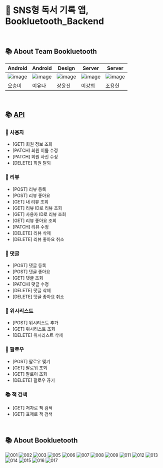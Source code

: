 # 📕 SNS형 독서 기록 앱, Bookluetooth_Backend

</br>

## 📚 About Team Bookluetooth
| Android | Android | Design | Server | Server |
| --- | --- | --- | --- | --- |  
| ![image](https://user-images.githubusercontent.com/79368467/221369882-4c9f3b10-b96d-4ff0-b867-5d96f31b44fd.png) | ![image](https://user-images.githubusercontent.com/79368467/221369845-9e061ef5-515b-42ef-93f3-b26e81d026b6.png) | ![image](https://user-images.githubusercontent.com/79368467/221369868-1ed05deb-bd13-4349-be48-26f6ac8351c1.png) | ![image](https://user-images.githubusercontent.com/79368467/221369903-0bae6d09-b1c7-4e76-b2bb-91b971ec81fc.png) | ![image](https://user-images.githubusercontent.com/79368467/221369896-51973073-48d4-4a87-be73-887fcc1da28e.png) |
| 오승미 | 이유나 | 장윤진 | 이강희 | 조용헌 |  

</br>

## 📚 [API](https://github.com/quiet-honey/Bookluetooth_Backend/wiki)
### 📕 사용자
- [GET] 회원 정보 조회
- [PATCH] 회원 이름 수정
- [PATCH] 회원 사진 수정
- [DELETE] 회원 탈퇴

### 📙 리뷰
- [POST] 리뷰 등록
- [POST] 리뷰 좋아요
- [GET] 내 리뷰 조회
- [GET] 리뷰 ID로 리뷰 조회
- [GET] 사용자 ID로 리뷰 조회
- [GET] 리뷰 좋아요 조회
- [PATCH] 리뷰 수정
- [DELETE] 리뷰 삭제
- [DELETE] 리뷰 좋아요 취소

### 📒 댓글
- [POST] 댓글 등록
- [POST] 댓글 좋아요
- [GET] 댓글 조회
- [PATCH] 댓글 수정
- [DELETE] 댓글 삭제
- [DELETE] 댓글 좋아요 취소

### 📗 위시리스트
- [POST] 위시리스트 추가
- [GET] 위시리스트 조회
- [DELETE] 위시리스트 삭제

### 📘 팔로우
- [POST] 팔로우 맺기
- [GET] 팔로워 조회
- [GET] 팔로이 조회
- [DELETE] 팔로우 끊기

### 📚 책 검색
- [GET] 저자로 책 검색
- [GET] 표제로 책 검색

</br>

## 📚 About Bookluetooth
![001](https://user-images.githubusercontent.com/79368467/221361532-27a3d7e1-ea03-449c-a5f2-c2fadfa689ca.png)
![002](https://user-images.githubusercontent.com/79368467/221361538-00ffbdc9-9372-4b5a-a6da-445640e87115.png)
![003](https://user-images.githubusercontent.com/79368467/221361544-8055a3c4-9725-45e6-ae64-a2f5fbd330c1.png)
![005](https://user-images.githubusercontent.com/79368467/221361549-f0471f80-e12d-4c48-aa40-7f6649709e2f.png)
![006](https://user-images.githubusercontent.com/79368467/221361550-d505e30c-7a98-48d1-8bf7-b0ea78aecdbf.png)
![007](https://user-images.githubusercontent.com/79368467/221361551-1a9333a7-1e14-4192-b6a8-0bd64c72bdae.png)
![008](https://user-images.githubusercontent.com/79368467/221361552-11cd4c62-5334-476f-9c78-94ad7c4af3d7.png)
![009](https://user-images.githubusercontent.com/79368467/221361553-e180853d-b3a2-4fc0-bb32-c33ada246c12.png)
![011](https://user-images.githubusercontent.com/79368467/221361555-77f675a3-43f1-4778-bb50-10c550685aef.png)
![012](https://user-images.githubusercontent.com/79368467/221361556-2bcde835-bbfc-49e1-91d4-185ca52c7cda.png)
![013](https://user-images.githubusercontent.com/79368467/221361557-99923939-cc28-4b44-9815-d420544a1565.png)
![014](https://user-images.githubusercontent.com/79368467/221361558-c984f482-822a-4ad9-ac8d-8dab85688758.png)
![015](https://user-images.githubusercontent.com/79368467/221361560-ba57fa9e-61b1-4b40-b03c-0d2f2eb2a14c.png)
![016](https://user-images.githubusercontent.com/79368467/221361562-2b5b7100-5f64-4826-a597-fc17e566128d.png)
![017](https://user-images.githubusercontent.com/79368467/221361563-d906834d-2e95-4dec-b51e-b244b5daa9a8.png)

